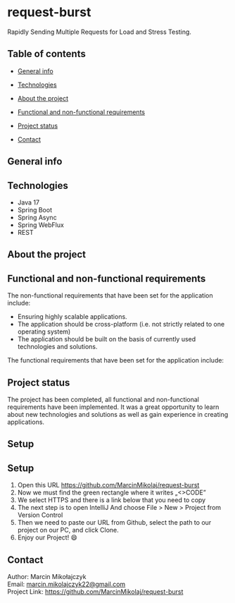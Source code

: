 # request-burst
Rapidly Sending Multiple Requests for Load and Stress Testing.

## Table of contents
- [General info](#general-info)
- [Technologies](#technologies)
- [About the project](#about-the-project)
  
- [Functional and non-functional requirements](#functional-and-non-functional-requirements)
- [Project status](#project-status)
- [Contact](#contact)

## General info

## Technologies
* Java 17
* Spring Boot
* Spring Async
* Spring WebFlux
* REST

## About the project


## Functional and non-functional requirements

The non-functional requirements that have been set for the application include:
* Ensuring highly scalable applications.
* The application should be cross-platform (i.e. not strictly related to one operating system)
* The application should be built on the basis of currently used technologies and solutions.

The functional requirements that have been set for the application include:

## Project status

The project has been completed, all functional and non-functional requirements have been implemented. It was a great opportunity to learn about new technologies and solutions as well as gain experience in creating applications.

## Setup

## Setup
1. Open this URL https://github.com/MarcinMikolaj/request-burst
2. Now we must find the green rectangle where it writes „<>CODE”
3. We select HTTPS and there is a link below that you need to copy
4. The next step is to open IntelliJ And choose File > New > Project from Version Control
5. Then we need to paste our URL from Github, select the path to our project on our PC, and click Clone.
6. Enjoy our Project! 😄

## Contact

Author: Marcin Mikołajczyk \
Email: marcin.mikolajczyk22@gmail.com \
Project Link: https://github.com/MarcinMikolaj/request-burst
